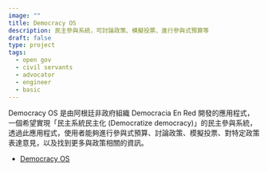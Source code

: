 ```yaml
---
image: ""
title: Democracy OS
description: 民主參與系統，可討論政策、模擬投票、進行參與式預算等
draft: false
type: project
tags:
  - open gov
  - civil servants
  - advocator
  - engineer
  - basic
---
```

Democracy OS 是由阿根廷非政府組織 Democracia En Red 開發的應用程式，一個希望實現「民主系統民主化 (Democratize democracy)」的民主參與系統，透過此應用程式，使用者能夠進行參與式預算、討論政策、模擬投票、對特定政策表達意見，以及找到更多與政策相關的資訊。

- [Democracy OS](https://democraciaos.org/es/)
